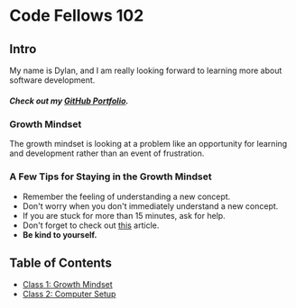 # Code Fellows 102

## Intro


My name is Dylan, and I am really looking forward to learning more about software development. 

##### ***Check out my [GitHub Portfolio](https://github.com/GetUllrichorDieTrying).***

### Growth Mindset

The growth mindset is looking at a problem like an opportunity for learning and development rather than an event of frustration. 

### A Few Tips for Staying in the Growth Mindset

- Remember the feeling of understanding a new concept.
- Don't worry when you don't immediately understand a new concept.
- If you are stuck for more than 15 minutes, ask for help.
- Don't forget to check out [this](https://www.atlassian.com/blog/inside-atlassian/growth-mindset) article.
- **Be kind to yourself.**

## Table of Contents

- [Class 1: Growth Mindset](https://getullrichordietrying.github.io/reading-notes/class1)
- [Class 2: Computer Setup](https://getullrichordietrying.github.io/reading-notes/class2)
